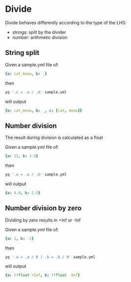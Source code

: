 # Divide

Divide behaves differently according to the type of the LHS:
* strings: split by the divider
* number: arithmetic division

## String split
Given a sample.yml file of:
```yaml
{a: cat_meow, b: _}
```
then
```bash
yq '.c = .a / .b' sample.yml
```
will output
```yaml
{a: cat_meow, b: _, c: [cat, meow]}
```

## Number division
The result during division is calculated as a float

Given a sample.yml file of:
```yaml
{a: 12, b: 2.5}
```
then
```bash
yq '.a = .a / .b' sample.yml
```
will output
```yaml
{a: 4.8, b: 2.5}
```

## Number division by zero
Dividing by zero results in +Inf or -Inf

Given a sample.yml file of:
```yaml
{a: 1, b: -1}
```
then
```bash
yq '.a = .a / 0 | .b = .b / 0' sample.yml
```
will output
```yaml
{a: !!float +Inf, b: !!float -Inf}
```

